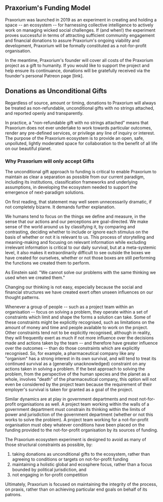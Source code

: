 ## Praxorium's Funding Model ## 

Praxorium was launched in 2019 as an experiment in creating and holding a space -- an ecosystem -- for harnessing collective intelligence to actively work on managing wicked social challenges. If (and when!) the experiment proves successful in terms of attracting sufficient community engagement and financial donations to assure Praxorium's ongoing viability and development, Praxorium will be formally constituted as a not-for-profit organisation.  

In the meantime, Praxorium's founder will cover all costs of the Praxorium project as a gift to humanity. If you would like to support the project and help ensure its continuance, donations will be gratefully received via the founder's personal Patreon page [link].

## Donations as Unconditional Gifts ##

Regardless of source, amount or timing, donations to Praxorium will always be treated as non-refundable, unconditional gifts with no strings attached, and reported openly and transparently. 

In practice, a "non-refundable gift with no strings attached" means that Praxorium does not ever undertake to work towards particular outcomes, render any pre-defined services, or privilege any line of inquiry or interest. The purpose of the Praxorium ecosystem is to provide an open, safe, unpolluted, lightly moderated space for collaboration to the benefit of all life on our beautiful planet.

### Why Praxorium will only accept Gifts ###

The unconditional gift approach to funding is critical to enable Praxorium to maintain as clear a separation as possible from our current paradigm, including its institutions, classification frameworks and underlying assumptions, in developing the ecosystem needed to support the emergence of next-paradigm solutions. 

On first reading, that statement may well seem unnecessarily dramatic, if not completely bizarre. It demands further explanation.

We humans tend to focus on the things we define and measure, in the sense that our actions and our perceptions are goal-directed. We make sense of the world around us by classifying it, by comparing and contrasting, deciding whether to include or ignore each stimulus on the basis of whether or not it is relevant to us. This process of storytelling and meaning-making and focusing on relevant information while excluding irrelevant information is critical to our daily survival, but at a meta-systemic level, it also makes it extraordinarily difficult to see outside the boxes we have created for ourselves, whether or not those boxes are still performing the functions we created them to perform.

As Einstein said: "We cannot solve our problems with the same thinking we used when we created them."

Changing our thinking is not easy, especially because the social and financial structures we have created exert often unseen influences on our thought patterns. 

Whenever a group of people -- such as a project team within an organisation -- focus on solving a problem, they operate within a set of constraints which limit and shape the forms a solution can take. Some of these constraints might be explicitly recognised, such as limitations on the amount of money and time and people available to work on the project. Other constraints tend not to be explicitly recognised, although in reality, they will frequently exert as much if not more influence over the decisions made and actions taken by the team -- and therefore have greater influence over the outcomes -- than do those constraints which are explicitly recognised. So, for example, a pharmaceutical company like any "organism" has a strong interest in its own survival, and will tend to treat its continued survival as a (generally unacknowledged) constraint on any actions taken in solving a problem. If the best approach to solving the problem, from the perspective of the human species and the planet as a whole, involves "death" of the pharmaceutical company, this option will not even be considered by the project team because the requirement of their employer's survival is taken for granted as a goal of the project.

Similar dynamics are at play in government departments and most not-for-profit organisations as well. A project team working within the walls of a government department must constrain its thinking within the limits of power and jurisdiction of the government department (whether or not this works to solve the problem). A project team working for a not-for-profit organisation must obey whatever conditions have been placed on the funding provided to the not-for-profit organisation by its sources of funding.

The Praxorium ecosystem experiment is designed to avoid as many of those structural constraints as possible, by:

1. taking donations as unconditional gifts to the ecosystem, rather than agreeing to conditions or targets on not-for-profit funding
2. maintaining a holistic global and ecosphere focus, rather than a focus bounded by political jurisdiction, and 
3. not engaging in for-profit competition

Ultimately, Praxorium is focused on maintaining the integrity of the process, on praxis, rather than on achieving particular end goals on behalf of its patrons. 
